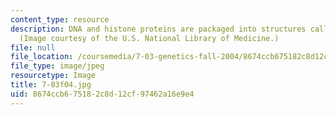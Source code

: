 ```yaml
---
content_type: resource
description: DNA and histone proteins are packaged into structures called chromosomes.
  (Image courtesy of the U.S. National Library of Medicine.)
file: null
file_location: /coursemedia/7-03-genetics-fall-2004/8674ccb675182c8d12cf97462a16e9e4_7-03f04.jpg
file_type: image/jpeg
resourcetype: Image
title: 7-03f04.jpg
uid: 8674ccb6-7518-2c8d-12cf-97462a16e9e4
---
```

